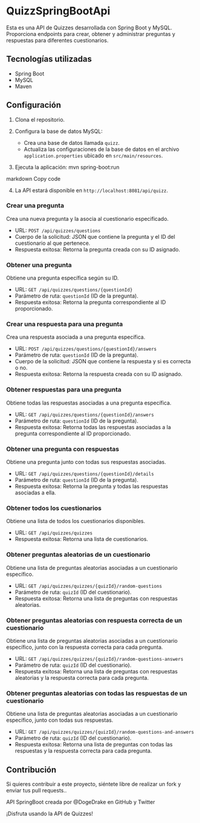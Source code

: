 # QuizzSpringBootApi

Esta es una API de Quizzes desarrollada con Spring Boot y MySQL. Proporciona endpoints para crear, obtener y administrar preguntas y respuestas para diferentes cuestionarios.

## Tecnologías utilizadas

- Spring Boot
- MySQL
- Maven

## Configuración

1. Clona el repositorio.

2. Configura la base de datos MySQL:
   - Crea una base de datos llamada `quizz`.
   - Actualiza las configuraciones de la base de datos en el archivo `application.properties` ubicado en `src/main/resources`.

3. Ejecuta la aplicación:
mvn spring-boot:run

markdown
Copy code

4. La API estará disponible en `http://localhost:8081/api/quizz`.

### Crear una pregunta

Crea una nueva pregunta y la asocia al cuestionario especificado.

- URL: `POST /api/quizzes/questions`
- Cuerpo de la solicitud: JSON que contiene la pregunta y el ID del cuestionario al que pertenece.
- Respuesta exitosa: Retorna la pregunta creada con su ID asignado.

### Obtener una pregunta

Obtiene una pregunta específica según su ID.

- URL: `GET /api/quizzes/questions/{questionId}`
- Parámetro de ruta: `questionId` (ID de la pregunta).
- Respuesta exitosa: Retorna la pregunta correspondiente al ID proporcionado.

### Crear una respuesta para una pregunta

Crea una respuesta asociada a una pregunta específica.

- URL: `POST /api/quizzes/questions/{questionId}/answers`
- Parámetro de ruta: `questionId` (ID de la pregunta).
- Cuerpo de la solicitud: JSON que contiene la respuesta y si es correcta o no.
- Respuesta exitosa: Retorna la respuesta creada con su ID asignado.

### Obtener respuestas para una pregunta

Obtiene todas las respuestas asociadas a una pregunta específica.

- URL: `GET /api/quizzes/questions/{questionId}/answers`
- Parámetro de ruta: `questionId` (ID de la pregunta).
- Respuesta exitosa: Retorna todas las respuestas asociadas a la pregunta correspondiente al ID proporcionado.

### Obtener una pregunta con respuestas

Obtiene una pregunta junto con todas sus respuestas asociadas.

- URL: `GET /api/quizzes/questions/{questionId}/details`
- Parámetro de ruta: `questionId` (ID de la pregunta).
- Respuesta exitosa: Retorna la pregunta y todas las respuestas asociadas a ella.

### Obtener todos los cuestionarios

Obtiene una lista de todos los cuestionarios disponibles.

- URL: `GET /api/quizzes/quizzes`
- Respuesta exitosa: Retorna una lista de cuestionarios.

### Obtener preguntas aleatorias de un cuestionario

Obtiene una lista de preguntas aleatorias asociadas a un cuestionario específico.

- URL: `GET /api/quizzes/quizzes/{quizId}/random-questions`
- Parámetro de ruta: `quizId` (ID del cuestionario).
- Respuesta exitosa: Retorna una lista de preguntas con respuestas aleatorias.

### Obtener preguntas aleatorias con respuesta correcta de un cuestionario

Obtiene una lista de preguntas aleatorias asociadas a un cuestionario específico, junto con la respuesta correcta para cada pregunta.

- URL: `GET /api/quizzes/quizzes/{quizId}/random-questions-answers`
- Parámetro de ruta: `quizId` (ID del cuestionario).
- Respuesta exitosa: Retorna una lista de preguntas con respuestas aleatorias y la respuesta correcta para cada pregunta.

### Obtener preguntas aleatorias con todas las respuestas de un cuestionario

Obtiene una lista de preguntas aleatorias asociadas a un cuestionario específico, junto con todas sus respuestas.

- URL: `GET /api/quizzes/quizzes/{quizId}/random-questions-and-answers`
- Parámetro de ruta: `quizId` (ID del cuestionario).
- Respuesta exitosa: Retorna una lista de preguntas con todas las respuestas y la respuesta correcta para cada pregunta.


## Contribución

Si quieres contribuir a este proyecto, siéntete libre de realizar un fork y enviar tus pull requests..

API SpringBoot creada por @DogeDrake en GitHub y Twitter

¡Disfruta usando la API de Quizzes!
